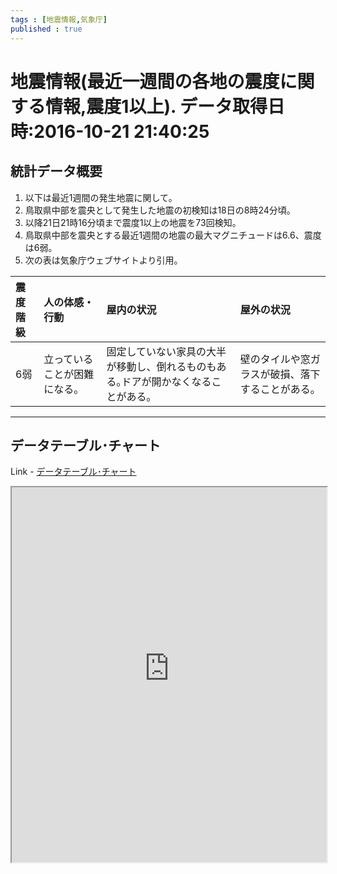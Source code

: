 ```yaml
--- 
tags : [地震情報,気象庁] 
published : true
---
```

# 地震情報(最近一週間の各地の震度に関する情報,震度1以上). データ取得日時:2016-10-21 21:40:25
## 統計データ概要
1. 以下は最近1週間の発生地震に関して。
1. 鳥取県中部を震央として発生した地震の初検知は18日の8時24分頃。
1. 以降21日21時16分頃まで震度1以上の地震を73回検知。
1. 鳥取県中部を震央とする最近1週間の地震の最大マグニチュードは6.6、震度は6弱。
1. 次の表は気象庁ウェブサイトより引用。

|震度階級|人の体感・行動|屋内の状況|屋外の状況|
|:-|:-|:-|:-|
|6弱|立っていることが困難になる。|固定していない家具の大半が移動し、倒れるものもある｡ドアが開かなくなることがある｡|壁のタイルや窓ガラスが破損、落下することがある。|

***
	
## データテーブル･チャート
Link - [データテーブル･チャート](http://knowledgevault.saecanet.com/charts/am-consulting.co.jp-20161021220136.html)
<iframe src="http://knowledgevault.saecanet.com/charts/am-consulting.co.jp-20161021220136.html" width="100%" height="600px"></iframe>
